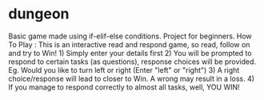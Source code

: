 # dungeon
Basic game made using if-elif-else conditions. Project for beginners.
How To Play :
	This is an interactive read and respond game, so read, follow on and try to Win! 
		1) Simply enter your details first
		2) You will be prompted to respond to certain tasks (as questions), response choices will be provided.
		Eg. Would you like to turn left or right (Enter "left" or "right")
		3) A right choice/response will lead to closer to Win. A wrong may result in a loss.
		4) If you manage to respond correctly to almost all tasks, well, YOU WIN!  